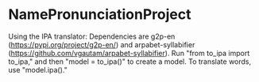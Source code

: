 # NamePronunciationProject

Using the IPA translator:
Dependencies are g2p-en (https://pypi.org/project/g2p-en/) and arpabet-syllabifier (https://github.com/vgautam/arpabet-syllabifier).
Run "from to_ipa import to_ipa," and then "model = to_ipa()" to create a model. To translate words, use "model.ipa(<word>)."